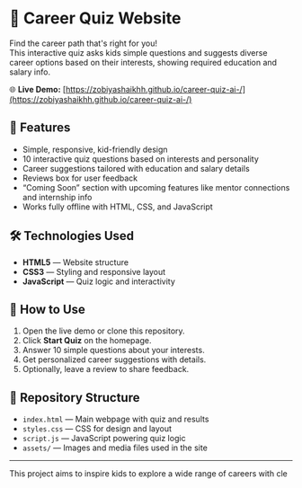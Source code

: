 # 🎯 Career Quiz Website  

Find the career path that's right for you!  
This interactive quiz asks kids simple questions and suggests diverse career options based on their interests, showing required education and salary info.  

🌐 **Live Demo:** [https://zobiyashaikhh.github.io/career-quiz-ai-/](https://zobiyashaikhh.github.io/career-quiz-ai-/)  

## 📌 Features  
- Simple, responsive, kid-friendly design  
- 10 interactive quiz questions based on interests and personality  
- Career suggestions tailored with education and salary details  
- Reviews box for user feedback  
- “Coming Soon” section with upcoming features like mentor connections and internship info  
- Works fully offline with HTML, CSS, and JavaScript  

## 🛠 Technologies Used  
- **HTML5** — Website structure  
- **CSS3** — Styling and responsive layout  
- **JavaScript** — Quiz logic and interactivity  

## 🚀 How to Use  
1. Open the live demo or clone this repository.  
2. Click **Start Quiz** on the homepage.  
3. Answer 10 simple questions about your interests.  
4. Get personalized career suggestions with details.  
5. Optionally, leave a review to share feedback.  

## 📂 Repository Structure  
- `index.html` — Main webpage with quiz and results  
- `styles.css` — CSS for design and layout  
- `script.js` — JavaScript powering quiz logic  
- `assets/` — Images and media files used in the site  

***

This project aims to inspire kids to explore a wide range of careers with cle
